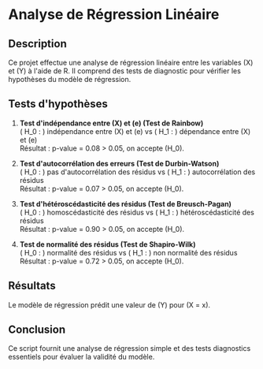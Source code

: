 # Analyse de Régression Linéaire

## Description

Ce projet effectue une analyse de régression linéaire entre les variables \(X\) et \(Y\) à l'aide de R. Il comprend des tests de diagnostic pour vérifier les hypothèses du modèle de régression.

## Tests d'hypothèses

1) **Test d'indépendance entre \(X\) et \(e\) (Test de Rainbow)**  
   \( H_0 : \) indépendance entre \(X\) et \(e\) vs \( H_1 : \) dépendance entre \(X\) et \(e\)  
   Résultat : p-value = 0.08 > 0.05, on accepte \(H_0\).

2) **Test d'autocorrélation des erreurs (Test de Durbin-Watson)**  
   \( H_0 : \) pas d'autocorrélation des résidus vs \( H_1 : \) autocorrélation des résidus  
   Résultat : p-value = 0.07 > 0.05, on accepte \(H_0\).

3) **Test d'hétéroscédasticité des résidus (Test de Breusch-Pagan)**  
   \( H_0 : \) homoscédasticité des résidus vs \( H_1 : \) hétéroscédasticité des résidus  
   Résultat : p-value = 0.90 > 0.05, on accepte \(H_0\).

4) **Test de normalité des résidus (Test de Shapiro-Wilk)**  
   \( H_0 : \) normalité des résidus vs \( H_1 : \) non normalité des résidus  
   Résultat : p-value = 0.72 > 0.05, on accepte \(H_0\).

## Résultats

Le modèle de régression prédit une valeur de \(Y\) pour \(X = x\).

## Conclusion

Ce script fournit une analyse de régression simple et des tests diagnostics essentiels pour évaluer la validité du modèle.
